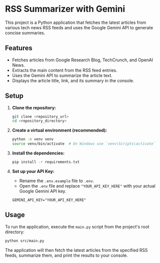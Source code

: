 # RSS Summarizer with Gemini

This project is a Python application that fetches the latest articles from various tech news RSS feeds and uses the Google Gemini API to generate concise summaries.

## Features

- Fetches articles from Google Research Blog, TechCrunch, and OpenAI News.
- Extracts the main content from the RSS feed entries.
- Uses the Gemini API to summarize the article text.
- Displays the article title, link, and its summary in the console.

## Setup

1.  **Clone the repository:**
    ```bash
    git clone <repository_url>
    cd <repository_directory>
    ```

2.  **Create a virtual environment (recommended):**
    ```bash
    python -m venv venv
    source venv/bin/activate  # On Windows use `venv\Scripts\activate`
    ```

3.  **Install the dependencies:**
    ```bash
    pip install -r requirements.txt
    ```

4.  **Set up your API Key:**
    - Rename the `.env.example` file to `.env`.
    - Open the `.env` file and replace `"YOUR_API_KEY_HERE"` with your actual Google Gemini API key.
    ```
    GEMINI_API_KEY="YOUR_API_KEY_HERE"
    ```

## Usage

To run the application, execute the `main.py` script from the project's root directory:

```bash
python src/main.py
```

The application will then fetch the latest articles from the specified RSS feeds, summarize them, and print the results to your console.
